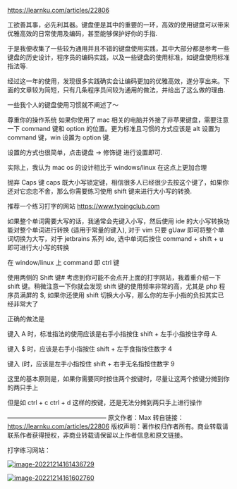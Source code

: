 https://learnku.com/articles/22806

工欲善其事，必先利其器。键盘便是其中的重要的一环，高效的使用键盘可以带来优雅高效的日常使用及编码，甚至能够保护好你的手指.

于是我便收集了一些较为通用并且不错的键盘使用实践，其中大部分都是参考一些键盘的历史设计，程序员的编码实践，以及一些键盘的使用标准，如键盘使用标准指法等.

经过这一年的使用，发现很多实践确实会让编码更加的优雅高效，遂分享出来。下面的文章较为简短，只有几条程序员间较为通用的做法，并给出了这么做的理由.

一些我个人的键盘使用习惯就不阐述了～

尊重你的操作系统
如果你使用了 mac 相关的电脑并外接了非苹果键盘，需要注意一下 command 键和 option 的位置。更为标准且习惯的方式应该是 alt 设置为 command 键，win 设置为 option 键.

设置的方式也很简单，点击键盘 -> 修饰键 进行设置即可.



实际上，我认为 mac os 的设计相比于 windows/linux 在这点上更加合理

抛弃 Caps 键
caps 既大小写锁定键，相信很多人已经很少去按这个键了，如果你还对它恋恋不舍，那么你需要练习使用 shift 键来进行大小写的转换.

推荐一个练习打字的网站 https://www.typingclub.com

如果整个单词需要大写的话，我通常会先键入小写，然后使用 ide 的大小写转换功能对整个单词进行转换 (适用于常量的键入), 对于 vim 只要 gUaw 即可将整个单词切换为大写，对于 jetbrains 系列 ide, 选中单词后按住 command + shift + u 即可进行大小写的转换

在 window/linux 上 command 即 ctrl 键

使用两侧的 Shift 键#
考虑到你可能不会点开上面的打字网站，我着重介绍一下 shift 键。稍微注意一下你就会发现 shift 键的使用频率非常的高，尤其是 php 程序员满屏的 $, 如果你还使用 shift 切换大小写，那么你的左手小指的负担其实已经非常大了

正确的做法是

键入 A 时，标准指法的使用应该是右手小指按住 shift + 左手小指按住字母 A.

键入 $ 时，应该是右手小指按住 shift + 左手食指按住数字 4

键入 (时，应该是左手小指按住 shift + 右手无名指按住数字 9

这里的基本原则是，如果你需要同时按住两个按键时，尽量让这两个按键分摊到你的两只手上

但是如 ctrl + c ctrl + d 这样的按键，还是无法分摊到两只手上进行操作

————————————————
原文作者：Max
转自链接：https://learnku.com/articles/22806
版权声明：著作权归作者所有。商业转载请联系作者获得授权，非商业转载请保留以上作者信息和原文链接。

打字练习网站：

[![image-20221214161436729](C:\Users\76573\OneDrive\Study\Notes\image\image-20221214161436729.png)](https://github.com/Kaiyiwing/qwerty-learner)

[![image-20221214161602760](C:\Users\76573\OneDrive\Study\Notes\image\image-20221214161602760.png)](https://www.ldou.com/)